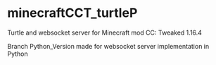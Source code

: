 # minecraftCCT_turtleP
Turtle and websocket server for Minecraft mod CC: Tweaked 1.16.4

Branch Python_Version made for websocket server implementation in Python
